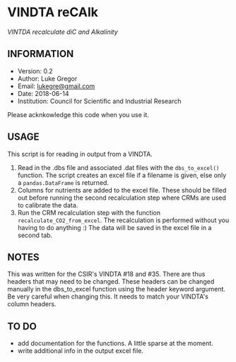 VINDTA reCAlk
=============
*VINTDA recalculate diC and Alkalinity*


INFORMATION
-----------
- Version: 0.2
- Author:  Luke Gregor
- Email:   lukegre@gmail.com
- Date:    2018-06-14
- Institution: Council for Scientific and Industrial Research

Please acknkowledge this code when you use it.


USAGE
-----
This script is for reading in output from a VINDTA.

1. Read in the .dbs file and associated .dat files with the `dbs_to_excel()` function. The script creates an excel file if a  filename is given, else only a `pandas.DataFrame` is returned.
2. Columns for nutrients are added to the excel file. These should be filled out before running the second recalculation step where CRMs are used to calibrate the data.
3. Run the CRM recalculation step with the function `recalculate_CO2_from_excel`. The recalculation is performed without you having to do anything :) The data will be saved in the excel file in a second tab.


NOTES
-----
This was written for the CSIR's VINDTA #18 and #35.
There are thus headers that may need to be changed.
These headers can be changed manually in the dbs_to_excel
function using the header keyword argument. Be very
careful when changing this. It needs to match your
VINDTA's column headers.


TO DO
-----
- add documentation for the functions. A little sparse at the moment.
- write additional info in the output excel file.
